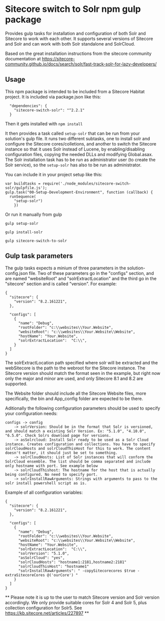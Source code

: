 # Sitecore switch to Solr npm gulp package

Provides gulp tasks for installation and configuration of both Solr and Sitecore to work with each other. 
It supports several versions of Sitecore and Solr and can work with both Solr standalone and SolrCloud. 



Based on the great installation instructions from the sitecore community documentation at
https://sitecore-community.github.io/docs/search/solr/fast-track-solr-for-lazy-developers/


## Usage

This npm package is intended to be included from a Sitecore Habitat project. It is included via package.json like this:

```
  "dependencies": {    
    "sitecore-switch-solr": "^2.2.1"
  }
```

Then it gets installed with ```npm install```

It then provides a task called ```setup-solr``` that can be run from your solution's gulp file. It runs two different subtasks, one to install solr and configure the Sitecore cores/colletions, and another
to switch the Sitecore instance so that it uses Solr instead of Lucene, by enabling/disabling configuration files, copying the needed DLLs and modifying Global.asax. 
The Solr installation task has to be run as administrator user (to create the Solr service), so the ```setup-solr``` has also to be run as administrator. 

You can include it in your project setup like this:
```
var buildtasks = require('./node_modules/sitecore-switch-solr/gulpfile.js');
gulp.task("00-Setup-Development-Environment", function (callback) {
  runSequence(    
    "setup-solr")
	})
```

Or run it manually from gulp

```
gulp setup-solr
```

```
gulp install-solr
```

```
gulp sitecore-switch-to-solr
```


## Gulp task parameters

The gulp tasks expects a minium of three parameters in the solution-config.json file. Two of these parameters go in the "configs" section, and are named "websiteRoot" and "solrExtractLocation" and the third go in the "sitecore" section and is called "version". For example:
```
{
  "sitecore": {
    "version": "8.2.161221",
  },

  "configs": [
    {
      "name": "Debug",
      "rootFolder": "c:\\websites\\Your.Website",
      "websiteRoot": "c:\\websites\\Your.Website\\Website",
      "hostName": "Your.Website",
      "solrExtractLocation":  "C:\\",
    }
  ]
}
```

The solrExtractLocation path specified where solr will be extracted and the webSitecore is the path to the webroot for the Sitecore instance. The Sitecore version should match the format seen in the example, but right now only the major and minor are used, and only Sitecore 8.1 and 8.2 are supported.

The Website folder should include all the Sitecore Website files, more specifically, the bin and App_config folder are expected to be there. 

Aditionally the following configuration parameters should be used to specify your configuration needs:
```
configs -> config 
	-> solrVersion: Should be in the format that Solr is versioned, and should match a existing Solr Version. Ex: "5.1.0", "4.10.0", "6.5.0". Check Solrs download page for versions.
	-> asSolrcloud: Install Solr ready to be used as a Solr Cloud instance. Creates configuration and collections. You have to specify solrCloudHosts and solrCloudThisHost for this to work. The content doesn't matter, it should just be set to something.
	-> solrCloudHosts: List of Solr instances that will conform the SolrCloud ensemble. The list should be comma separated and include only hostname with port. See example below
	-> solrCloudThishost: The hostname for the host that is actually being configured. No need to specify port. 
	-> solrInstallRawArguments: Strings with arguments to pass to the solr install powershell script as is. 
```

Example of all configuration variables:
```
{
  "sitecore": {
    "version": "8.2.161221",
  },

  "configs": [
    {
      "name": "Debug",
      "rootFolder": "c:\\websites\\Your.Website",
      "websiteRoot": "c:\\websites\\Your.Website\\Website",
      "hostName": "Your.Website",
      "solrExtractLocation":  "C:\\",
      "solrVersion": "5.1.0",
      "asSolrCloud": "yes",
      "solrCloudHosts": "hostname1:2181,hostname2:2181"
      "solrCloudThisHost": "hostname1"
	  "solrInstallRawArguments": " -copySitecorecores $true -extraSitecoreCores @('ourCore') "
    }
  ]
}
```
 
 ** Please note it is up to the user to match Sitecore version and Solr version accordingly. We only provide suitable cores for Solr 4 and Solr 5, plus collection configuration for Solr5. See https://kb.sitecore.net/articles/227897 ** 
 
 